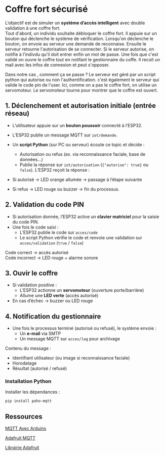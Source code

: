 # Coffre fort sécurisé

L’objectif est de simuler un **système d’accès intelligent** avec double validation à une coffre fort.  
Tout d'abord, un individu souhaite débloquer le coffre fort. Il appuie sur un bouton qui déclenche le système de vérification.
Lorsqu'on déclenche le bouton, on envoie au serveur une demande de reconnaise. Ensuite le serveur retourne l'autorisation de se connecter.
Si le serveur autorise, on notifie à l'indivdu qu'il doit entrer enfin un mot de passe.
Une fois que c'est validé on ouvre le coffre tout en notifant le gestionnaire du coffe. Il recoit un mail avec les infos de connexion et peut s'opposer.

Dans notre cas , comment ça se passe ?
Le serveur est géré par un script python qui autorise ou non l'authentification. c'est également le serveur qui valide le code pin de l'user. Ici, comme on a pas le coffre fort, on utilise un servomoteur. Le servomoteur tourne pour montrer que le coffre est ouvert.

## 1. Déclenchement et autorisation initiale (entrée réseau)

- L’utilisateur appuie sur un **bouton poussoir** connecté à l’ESP32.
- L’ESP32 publie un message MQTT sur `iot/demande`.
- Un **script Python** (sur PC ou serveur) écoute ce topic et décide :

  - Autorisation ou refus (ex. via reconnaissance faciale, base de données…)
  - Publie la réponse sur `iot/autorisation` (`{"autorise": true}` ou `false`).
    L’ESP32 reçoit la réponse :

- Si autorisé → LED orange allumée → passage à l’étape suivante
- Si refus → LED rouge ou buzzer → fin du processus.

## 2. Validation du code PIN

- Si autorisation donnée, l’ESP32 active un **clavier matriciel** pour la saisie du code PIN.
- Une fois le code saisi :
  - L’ESP32 publie le code sur `acces/code`
  - Le script Python vérifie le code et renvoie une validation sur `acces/validation` (`true` / `false`)

Code correct → accès autorisé  
Code incorrect → LED rouge + alarme sonore

## 3. Ouvir le coffre

- Si validation positive :
  - L’ESP32 actionne un **servomoteur** (ouverture porte/barrière)
  - Allume une **LED verte** (accès autorisé)
- En cas d’échec → buzzer ou LED rouge

## 4. Notification du gestionnaire

- Une fois le processus terminé (autorisé ou refusé), le système envoie :
  - Un **e-mail** via SMTP
  - Un message MQTT sur `acces/log` pour archivage

Contenu du message :

- Identifiant utilisateur (ou image si reconnaissance faciale)
- Horodatage
- Résultat (autorisé / refusé)

### Installation Python

Installer les dépendances :

```bash
pip install paho-mqtt
```

## Ressources

[MQTT Avec Arduino](https://arduino.blaisepascal.fr/mqtt-avec-arduino/)

[Adafruit MQTT](https://learn.adafruit.com/mqtt-adafruit-io-and-you/intro-to-adafruit-mqtt)

[Librairie Adafruit](https://github.com/adafruit/Adafruit_MQTT_Library/tree/master/examples)
